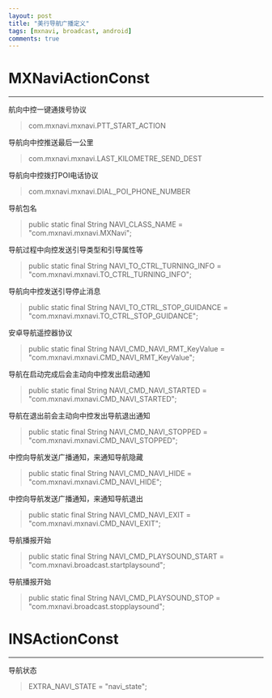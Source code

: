 ```yaml
---
layout: post
title: "美行导航广播定义"
tags: [mxnavi, broadcast, android]
comments: true
---
```


# MXNaviActionConst
---
航向中控一键通拨号协议
> com.mxnavi.mxnavi.PTT_START_ACTION

导航向中控推送最后一公里
> com.mxnavi.mxnavi.LAST_KILOMETRE_SEND_DEST

导航向中控拨打POI电话协议
> com.mxnavi.mxnavi.DIAL_POI_PHONE_NUMBER

导航包名
> public static final String NAVI_CLASS_NAME = "com.mxnavi.mxnavi.MXNavi";

导航过程中向控发送引导类型和引导属性等
> public static final String NAVI_TO_CTRL_TURNING_INFO = "com.mxnavi.mxnavi.TO_CTRL_TURNING_INFO";

导航向中控发送引导停止消息
> public static final String NAVI_TO_CTRL_STOP_GUIDANCE = "com.mxnavi.mxnavi.TO_CTRL_STOP_GUIDANCE";

安卓导航遥控器协议
> public static final String NAVI_CMD_NAVI_RMT_KeyValue = "com.mxnavi.mxnavi.CMD_NAVI_RMT_KeyValue";

导航在启动完成后会主动向中控发出启动通知
> public static final String NAVI_CMD_NAVI_STARTED = "com.mxnavi.mxnavi.CMD_NAVI_STARTED"; 

导航在退出前会主动向中控发出导航退出通知
> public static final String NAVI_CMD_NAVI_STOPPED = "com.mxnavi.mxnavi.CMD_NAVI_STOPPED";

中控向导航发送广播通知，来通知导航隐藏
> public static final String NAVI_CMD_NAVI_HIDE = "com.mxnavi.mxnavi.CMD_NAVI_HIDE"; 

中控向导航发送广播通知，来通知导航退出
> public static final String NAVI_CMD_NAVI_EXIT = "com.mxnavi.mxnavi.CMD_NAVI_EXIT";

导航播报开始
> public static final String NAVI_CMD_PLAYSOUND_START = "com.mxnavi.broadcast.startplaysound";

导航播报开始
> public static final String NAVI_CMD_PLAYSOUND_STOP = "com.mxnavi.broadcast.stopplaysound";

# INSActionConst
---
导航状态
> EXTRA_NAVI_STATE = "navi_state";


